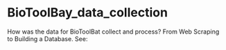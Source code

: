 # BioToolBay_data_collection
How was the data for BioToolBat collect and process?
From Web Scraping to Building a Database.
See:
